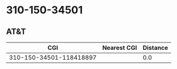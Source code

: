 # 310-150-34501
## AT&T


| CGI | Nearest CGI | Distance |
|-----|-------------|----------|
| 310-150-34501-118418897 |  | 0.0 |
